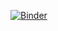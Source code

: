 [![Binder](https://mybinder.org/badge_logo.svg)](https://mybinder.org/v2/gh/tschm/sage/master?filepath=books%2FTelephone.ipynb)